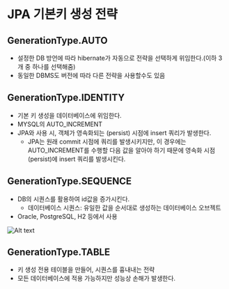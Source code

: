 # JPA 기본키 생성 전략

## GenerationType.AUTO
- 설정한 DB 방언에 따라 hibernate가 자동으로 전략을 선택하게 위임한다.(이하 3개 중 하나를 선택해줌)
- 동일한 DBMS도 버전에 따라 다른 전략을 사용할수도 있음
## GenerationType.IDENTITY
- 기본 키 생성을 데이터베이스에 위임한다.
- MYSQL의 AUTO_INCREMENT
- JPA와 사용 시, 객체가 영속화되는 (persist) 시점에 insert 쿼리가 발생한다.
    - JPA는 원래 commit 시점에 쿼리를 발생시키지만, 이 경우에는 AUTO_INCREMENT를 수행할 다음 값을 알아야 하기 때문에 영속화 시점(persist)에 insert 쿼리를 발생시킨다.
## GenerationType.SEQUENCE
- DB의 시퀀스를 활용하여 id값을 증가시킨다.
    - 데이터베이스 시퀀스: 유일한 값을 순서대로 생성하는 데이터베이스 오브젝트
- Oracle, PostgreSQL, H2 등에서 사용

![Alt text](../../../../../Desktop/%EC%BA%A1%EC%B2%98.JPG)
## GenerationType.TABLE
- 키 생성 전용 테이블을 만들어, 시퀀스를 흉내내는 전략
- 모든 데이터베이스에 적용 가능하지만 성능상 손해가 발생한다.